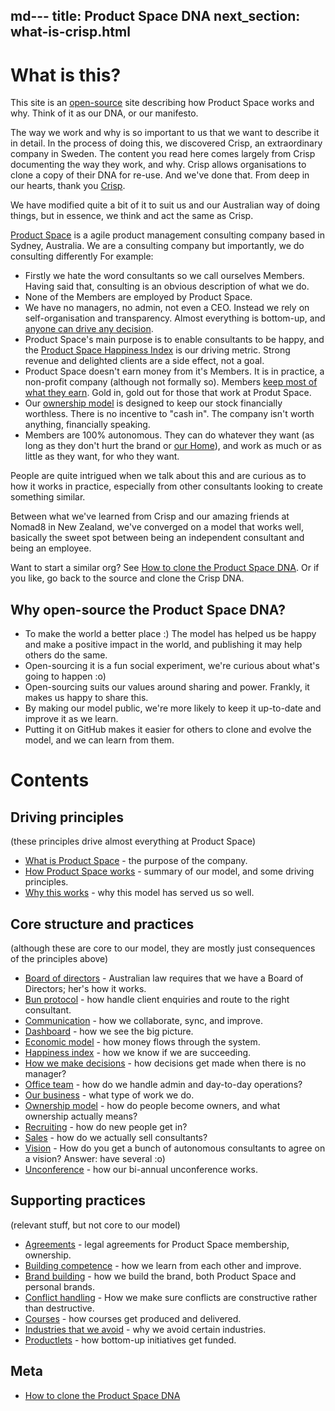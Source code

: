 md---
title: Product Space DNA
next_section: what-is-crisp.html
---

What is this?
=============

This site is an [open-source](http://en.wikipedia.org/wiki/Open_source) site describing how Product Space works and why. Think of it as our DNA, or our manifesto.

The way we work and why is so important to us that we want to describe it in detail. In the process of doing this, we discovered Crisp, an extraordinary company in Sweden. The content you read here comes largely from Crisp documenting the way they work, and why. Crisp allows organisations to clone a copy of their DNA for re-use. And we've done that. From deep in our hearts, thank you [Crisp](https://www.crisp.se).

We have modified quite a bit of it to suit us and our Australian way of doing things, but in essence, we think and act the same as Crisp.

[Product Space](https://www.theproductspace.com) is a agile product management consulting company based in Sydney, Australia. We are a consulting company but importantly, we do consulting differently
For example:

-   Firstly we hate the word consultants so we call ourselves Members. Having said that, consulting is an obvious description of what we do.
- None of the Members are employed by Product Space.
-   We have no managers, no admin, not even a CEO. Instead we rely on self-organisation and transparency. Almost everything is bottom-up, and [anyone can drive any decision](decisions.html).
-   Product Space's main purpose is to enable consultants to be happy, and the [Product Space Happiness Index](happiness-index.html) is our driving metric. Strong revenue and delighted clients are a side effect, not a goal.
-   Product Space doesn't earn money from it's Members. It is in practice, a non-profit company (although not formally so). Members [keep most of what they earn](economic-model.html). Gold in, gold out for those that work at Produt Space.
-   Our [ownership model](ownership-model.html) is designed to keep our stock financially worthless. There is no incentive to "cash in". The company isn't worth anything, financially speaking. 
-   Members are 100% autonomous. They can do whatever they want (as long as they don't hurt the brand or [our Home](what-is-crisp.html)), and work as much or as little as they want, for who they want.

People are quite intrigued when we talk about this and are curious as to how it works in practice, especially from other consultants looking to create something similar. 

Between what we've learned from Crisp and our amazing friends at Nomad8 in New Zealand, we've converged on a model that works well, basically the sweet spot between being an independent consultant and being an employee. 

Want to start a similar org? See [How to clone the Product Space DNA](how-to-copy.html). Or if you like, go back to the source and clone the Crisp DNA.

Why open-source the Product Space DNA?
------------------------------

-   To make the world a better place :) The model has helped us be happy and make a positive impact in the world, and publishing it may help others do the same.
-   Open-sourcing it is a fun social experiment, we're curious about what's going to happen :o)
- Open-sourcing suits our values around sharing and power. Frankly, it makes us happy to share this.
-   By making our model public, we're more likely to keep it up-to-date and improve it as we learn.
-   Putting it on GitHub makes it easier for others to clone and evolve the model, and we can learn from them.

Contents
========

Driving principles
------------------

(these principles drive almost everything at Product Space)

-   [What is Product Space](what-is-crisp.html) - the purpose of the company.
-   [How Product Space works](how-crisp-works.html) - summary of our model, and some driving principles.
-   [Why this works](why-this-works.html) - why this model has served us so well.

Core structure and practices
----------------------------

(although these are core to our model, they are mostly just consequences of the principles above)

-   [Board of directors](board.html) - Australian law requires that we have a Board of Directors; her's how it works.
-   [Bun protocol](bun-protocol.html) - how handle client enquiries and route to the right consultant.
-   [Communication](communication.html) - how we collaborate, sync, and improve.
-   [Dashboard](dashboard.html) - how we see the big picture.
-   [Economic model](economic-model.html) - how  money flows through the system.
-   [Happiness index](happiness-index.html) - how we know if we are succeeding.
-   [How we make decisions](decisions.html) - how  decisions get made when there is no manager?
-   [Office team](office-team.html) - how do we handle admin and day-to-day operations?
-   [Our business](our-business.html) - what type of work we do.
-   [Ownership model](ownership-model.html) - how do people become owners, and what ownership actually means?
-   [Recruiting](recruiting.html) - how do new people get in?
-   [Sales](sales.html) - how do we actually sell consultants?
-   [Vision](visions.html) - How do you get a bunch of autonomous consultants to agree on a vision? Answer: have several :o)
-   [Unconference](unconference.html) - how our bi-annual unconference works.

Supporting practices
--------------------

(relevant stuff, but not core to our model)

-   [Agreements](contracts.html) - legal agreements for Product Space membership, ownership.
-   [Building competence](building-competence.html) - how we learn from each other and improve.
-   [Brand building](brand-building.html) - how we build the brand, both Product Space and personal brands.
-   [Conflict handling](conflict-handling.html) - How we make sure conflicts are constructive rather than destructive.
-   [Courses](courses-and-event-production.html) - how courses get produced and delivered.
-   [Industries that we avoid](industries-that-we-avoid.html) - why we avoid certain industries.
-   [Productlets](crisplets.html) - how bottom-up initiatives get funded.



Meta
----

-   [How to clone the Product Space DNA](how-to-copy.html)
